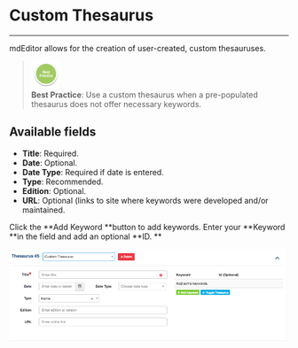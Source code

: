 # Custom Thesaurus

---

mdEditor allows for the creation of user-created, custom thesauruses.

> ![](/assets/BestPracticeSmall.png)  
> **Best Practice**: Use a custom thesaurus when a pre-populated thesaurus does not offer necessary keywords.

## Available fields

* **Title**: Required.
* **Date**: Optional.
* **Date Type**: Required if date is entered.
* **Type**: Recommended.
* **Edition**: Optional.
* **URL**: Optional \(links to site where keywords were developed and/or maintained.

Click the **Add Keyword **button to add keywords. Enter your **Keyword **in the field and add an optional **ID. **

![](/assets/THesaurusScreenshot.png)

